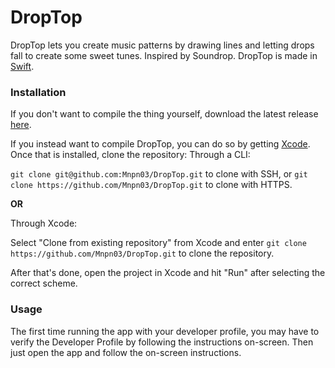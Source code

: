 # DropTop

DropTop lets you create music patterns by drawing lines and letting drops fall to create some sweet tunes. Inspired by Soundrop. DropTop is made in [Swift](https://apple.com/swift).

### Installation
If you don't want to compile the thing yourself, download the latest release [here](https://github.com/Mnpn03/DropTop/releases).

If you instead want to compile DropTop, you can do so by getting [Xcode](https://developer.apple.com/xcode/).
Once that is installed, clone the repository:
Through a CLI:

`git clone git@github.com:Mnpn03/DropTop.git` to clone with SSH, or
`git clone https://github.com/Mnpn03/DropTop.git` to clone with HTTPS.

**OR**

Through Xcode:

Select "Clone from existing repository" from Xcode and enter
`git clone https://github.com/Mnpn03/DropTop.git`
to clone the repository.

After that's done, open the project in Xcode and hit "Run" after selecting the correct scheme.

### Usage
The first time running the app with your developer profile, you may have to verify the Developer Profile by following the instructions on-screen.
Then just open the app and follow the on-screen instructions.
